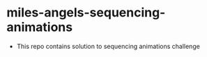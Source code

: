 # miles-angels-sequencing-animations

- This repo contains solution to sequencing animations challenge
